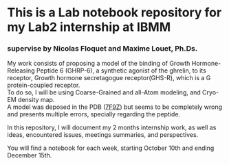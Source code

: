 # This is a Lab notebook repository for my Lab2 internship at IBMM

### supervise by Nicolas Floquet and Maxime Louet, Ph.Ds.

My work consists of proposing a model of the binding of Growth Hormone-Releasing Peptide 6 (GHRP-6), a synthetic agonist of the ghrelin, to its receptor, Growth hormone secretagogue receptor(GHS-R), which is a G protein-coupled receptor.   
To do so, I will be using Coarse-Grained and all-Atom modeling, and Cryo-EM density map.   
A model was deposed in the PDB ([7F9Z][1]) but seems to be completely wrong and presents multiple errors, specially regarding the peptide.   

In this repository, I will document my 2 months internship work, as well as ideas, encountered issues, meetings summaries, and perspectives.  

You will find a notebook for each week, starting October 10th and ending December 15th. 









[1]:	https://nam12.safelinks.protection.outlook.com/?url=https%3A%2F%2Fwww.rcsb.org%2Fstructure%2F7F9Z&data=05%7C01%7C%7C048e46cd707048f6ce9c08da697d4818%7C84df9e7fe9f640afb435aaaaaaaaaaaa%7C1%7C0%7C637938284046821895%7CUnknown%7CTWFpbGZsb3d8eyJWIjoiMC4wLjAwMDAiLCJQIjoiV2luMzIiLCJBTiI6Ik1haWwiLCJXVCI6Mn0%3D%7C3000%7C%7C%7C&sdata=spbzlY1L1Mgcjb2MQccSKuqUpdElIXhsgS42i6Lupt0%3D&reserved=0